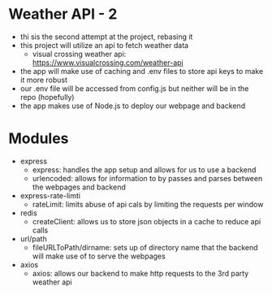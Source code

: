 # Weather API - 2
- thi sis the second attempt at the project, rebasing it
- this project will utilize an api to fetch weather data
  - visual crossing weather api: https://www.visualcrossing.com/weather-api
- the app will make use of caching and .env files to store api keys to make it more robust
- our .env file will be accessed from config.js but neither will be in the repo (hopefully)
- the app makes use of Node.js to deploy our webpage and backend

# Modules
- express
  - express: handles the app setup and allows for us to use a backend
  - urlencoded: allows for information to by passes and parses between the webpages and backend
- express-rate-limti
  - rateLimit: limits abuse of api cals by limiting the requests per window
- redis
  - createClient: allows us to store json objects in a cache to reduce api calls
- url/path
  - fileURLToPath/dirname: sets up of directory name that the backend will make use of to serve the webpages
- axios
  - axios: allows our backend to make http requests to the 3rd party weather api